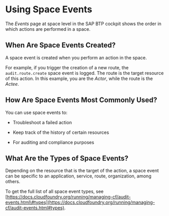 <!-- loio748a4293d49d4757814035d51ea0dce5 -->

# Using Space Events

The *Events* page at space level in the SAP BTP cockpit shows the order in which actions are performed in a space.



<a name="loio748a4293d49d4757814035d51ea0dce5__section_e14_mvd_pdc"/>

## When Are Space Events Created?

A space event is created when you perform an action in the space.

For example, if you trigger the creation of a new route, the `audit.route.create` space event is logged. The route is the target resource of this action. In this example, you are the *Actor*, while the route is the *Actee*.



<a name="loio748a4293d49d4757814035d51ea0dce5__section_hfw_gc2_pdc"/>

## How Are Space Events Most Commonly Used?

You can use space events to:

-   Troubleshoot a failed action

-   Keep track of the history of certain resources

-   For auditing and compliance purposes




<a name="loio748a4293d49d4757814035d51ea0dce5__section_kyh_3g2_pdc"/>

## What Are the Types of Space Events?

Depending on the resource that is the target of the action, a space event can be specific to an application, service, route, organization, among others.

To get the full list of all space event types, see [https://docs.cloudfoundry.org/running/managing-cf/audit-events.html\#types](https://docs.cloudfoundry.org/running/managing-cf/audit-events.html#types).

